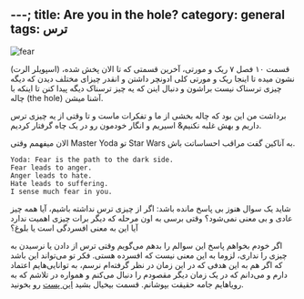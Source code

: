 ---;
title: Are you in the hole?
category: general
tags:   ترس 
---



![fear](https://64.media.tumblr.com/266baa60cc1187e0eaeee1fdd5dfe9ad/0a74a4ebc1e8fa46-7d/s500x750/cc83a1e29ceda9663049e0678cd3f576628b6379.gifv)


(اسپویلر الرت) قسمت ۱۰ فصل ۷ ریک و مورتی، آخرین قسمتی که تا الان پخش شده، نشون میده تا اینجا ریک و مورتی کلی ادونچر داشتن و انقدر چیزای مختلف دیدن که دیگه چیزی ترسناک نیست براشون و دنبال اینن که یه چیز ترسناک دیگه پیدا کنن تا اینکه با چاله (the hole) آشنا میشن.

برداشت من این بود که چاله بخشی از ما و تفکرات ماست و تا وقتی از یه چیزی ترس داریم و بهش غلبه نکنیم& اسیریم و انگار خودمون رو در یک چاه گرفتار کردیم.

الان میفهمم وقتی Master Yoda تو Star Wars به آناکین گفت مراقب احساساتت باش.

    Yoda: Fear is the path to the dark side. 
    Fear leads to anger. 
    Anger leads to hate. 
    Hate leads to suffering. 
    I sense much fear in you.




شاید یک سوال هنوز بی پاسخ مانده باشد: اگر از چیزی ترس نداشته باشیم، آیا همه چیز عادی و بی معنی نمی‌شود؟ وقتی برسی به اون مرحله که دیگر برات چیزی اهمیت ندارد آیا این به معنی افسردگی است یا بلوغ؟

اگر خودم بخواهم پاسخ این سوالم را بدهم می‌گویم وقتی ترس از دادن یا نرسیدن به چیزی را نداری، لزوما به این معنی نیست که افسرده‌ هستی. فکر تو می‌تواند این باشد که اگر هم به این هدفی که  در این زمان در نظر گرفته‌ام نرسم، به توانایی‌هایم اعتماد دارم و می‌دانم که در یک زمان دیگر مقصودم را دنبال می‌کنم و همواره در تلاشم که به رویاهایم جامه حقیقت بپوشانم. 
قسمت بیخیال بشید [این پست](https://spacelover.ir/where-are-you-6-months-from-now.html) رو بخونید.





